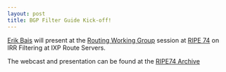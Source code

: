 ```yaml
---
layout: post
title: BGP Filter Guide Kick-off!
---
```


[Erik Bais](https://www.linkedin.com/in/erikbais) will present at the [Routing Working Group](https://ripe74.ripe.net/programme/meeting-plan/routing-wg/) session at  [RIPE 74](https://ripe74.ripe.net/) on IRR Filtering at IXP Route Servers.

The webcast and presentation can be found at the [RIPE74 Archive](https://ripe74.ripe.net/archives/video/119/)
